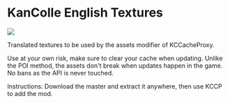 # KanColle English Textures
![](https://i.imgur.com/kYiiHRo.png)

Translated textures to be used by the assets modifier of KCCacheProxy.

Use at your own risk, make sure to clear your cache when updating.
Unlike the POI method, the assets don't break when updates happen in the game.
No bans as the API is never touched.

Instructions:
Download the master and extract it anywhere, then use KCCP to add the mod.